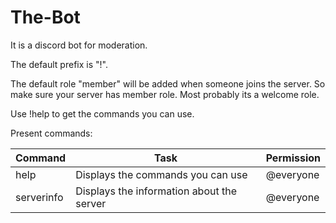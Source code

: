 # The-Bot

It is a discord bot for moderation.

The default prefix is "!".

The default role "member" will be added when someone joins the server. So make sure your server has member role. Most probably its a welcome role.

Use !help to get the commands you can use.

Present commands:

Command |    Task    | Permission
------- |    ----    | ----------
help | Displays the commands you can use | @everyone
serverinfo | Displays the information about the server | @everyone
